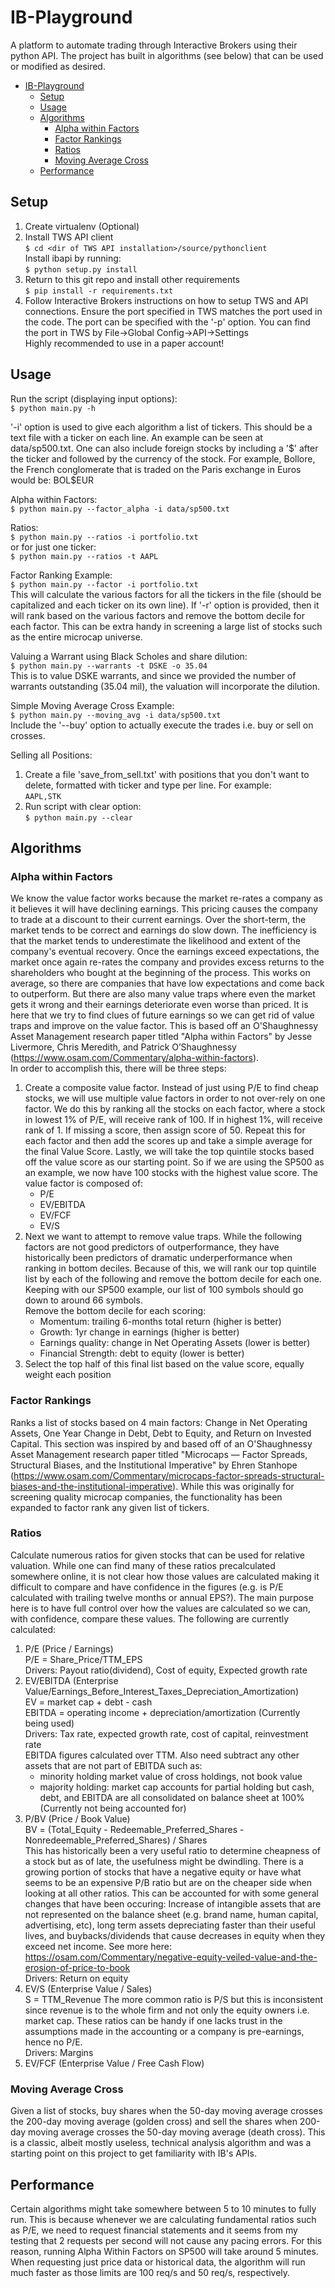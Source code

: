 # IB-Playground
A platform to automate trading through Interactive Brokers using their python API. The project has built in algorithms (see below) that can be used or modified as desired.

- [IB-Playground](#ib-playground)
  - [Setup](#setup)
  - [Usage](#usage)
  - [Algorithms](#algorithms)
    - [Alpha within Factors](#alpha-within-factors)
    - [Factor Rankings](#factor-rankings)
    - [Ratios](#ratios)
    - [Moving Average Cross](#moving-average-cross)
  - [Performance](#performance)


## Setup
1. Create virtualenv (Optional)
2. Install TWS API client  
`$ cd <dir of TWS API installation>/source/pythonclient`  
Install ibapi by running:  
`$ python setup.py install`
3. Return to this git repo and install other requirements  
`$ pip install -r requirements.txt`
4. Follow Interactive Brokers instructions on how to setup TWS and API connections. Ensure the port specified in TWS matches the port used in the code. The port can be specified with the '-p' option.
You can find the port in TWS by File->Global Config->API->Settings  
Highly recommended to use in a paper account!  

## Usage
Run the script (displaying input options):  
`$ python main.py -h`  

'-i' option is used to give each algorithm a list of tickers. This should be a text file with a ticker on each line. An example can be seen at data/sp500.txt. One can also include foreign stocks by including a '\$' after the ticker and followed by the currency of the stock. For example, Bollore, the French conglomerate that is traded on the Paris exchange in Euros would be: BOL$EUR  

Alpha within Factors:  
`$ python main.py --factor_alpha -i data/sp500.txt`  

Ratios:  
`$ python main.py --ratios -i portfolio.txt`  
or for just one ticker:  
`$ python main.py --ratios -t AAPL` 

Factor Ranking Example:  
`$ python main.py --factor -i portfolio.txt`  
This will calculate the various factors for all the tickers in the file (should be capitalized and each ticker on its own line). If '-r' option is provided, then it will rank based on the various factors and remove the bottom decile for each factor. This can be extra handy in screening a large list of stocks such as the entire microcap universe.

Valuing a Warrant using Black Scholes and share dilution:  
`$ python main.py --warrants -t DSKE -o 35.04`  
This is to value DSKE warrants, and since we provided the number of warrants outstanding (35.04 mil), the valuation will incorporate the dilution.  

Simple Moving Average Cross Example:  
`$ python main.py --moving_avg -i data/sp500.txt`  
Include the '--buy' option to actually execute the trades i.e. buy or sell on crosses.

Selling all Positions:
1. Create a file 'save_from_sell.txt' with positions that you don't want to delete, formatted with ticker and type per line. For example:  
`AAPL,STK`  
2. Run script with clear option:  
`$ python main.py --clear`


## Algorithms
### Alpha within Factors
We know the value factor works because the market re-rates a company as it believes it will have declining earnings. This pricing causes the company to trade at a discount to their current earnings. Over the short-term, the market tends to be correct and earnings do slow down. The inefficiency is that the market tends to underestimate the likelihood and extent of the company's eventual recovery. Once the earnings exceed expectations, the market once again re-rates the company and provides excess returns to the shareholders who bought at the beginning of the process. This works on average, so there are companies that have low expectations and come back to outperform. But there are also many value traps where even the market gets it wrong and their earnings deteriorate even worse than priced. It is here
that we try to find clues of future earnings so we can get rid of value traps and improve on the value factor. This is based off an O'Shaughnessy Asset Management research paper titled "Alpha within Factors" by Jesse Livermore, Chris Meredith, and Patrick O’Shaughnessy
(https://www.osam.com/Commentary/alpha-within-factors).  
In order to accomplish this, there will be three steps:  
1) Create a composite value factor. Instead of just using P/E to find cheap stocks, we will use multiple value factors in order to not over-rely on one factor. We do this by ranking all the stocks on each factor, where a stock in lowest 1% of P/E, will receive rank of 100. If in highest 1%, will receive rank of 1. If missing a score, then assign score of 50. Repeat this for each factor and then add the scores up and take a simple average for the final Value Score. Lastly, we will take the top quintile stocks based off the value score as our starting point. So if we are using the SP500 as an example, we now have 100 stocks with the highest value score. The value factor is composed of:  
     - P/E
     - EV/EBITDA
     - EV/FCF 
     - EV/S  
2) Next we want to attempt to remove value traps. While the following factors are not good predictors of outperformance, they have historically been predictors of dramatic underperformance when ranking in bottom deciles. Because of this, we will rank our top quintile list by each of the following and remove the bottom decile for each one. Keeping with our SP500 example, our list of 100 symbols should go down to around 66 symbols.  
Remove the bottom decile for each scoring:
     - Momentum: trailing 6-months total return (higher is better)
     - Growth: 1yr change in earnings (higher is better)
     - Earnings quality: change in Net Operating Assets (lower is better)
     - Financial Strength: debt to equity (lower is better)
3) Select the top half of this final list based on the value score, equally weight each position


### Factor Rankings  
Ranks a list of stocks based on 4 main factors: Change in Net Operating Assets, One Year Change in Debt, Debt to Equity, and Return on Invested Capital. This section was inspired by and based off of an O'Shaughnessy Asset Management research paper titled "Microcaps — Factor Spreads, Structural Biases, and the Institutional Imperative" by Ehren Stanhope (https://www.osam.com/Commentary/microcaps-factor-spreads-structural-biases-and-the-institutional-imperative). While this was originally for screening quality microcap companies, the functionality has been expanded to factor rank any given list of tickers. 

### Ratios
Calculate numerous ratios for given stocks that can be used for relative valuation. While one can find many of these ratios precalculated somewhere online, it is not clear how those values are calculated making it difficult to compare and have confidence in the figures (e.g. is P/E calculated with trailing twelve months or annual EPS?). The main purpose here is to have full control over how the values are calculated so we can, with confidence, compare these values. The following are currently calculated:  
1. P/E (Price / Earnings)  
     P/E = Share_Price/TTM_EPS  
   Drivers: Payout ratio(dividend), Cost of equity, Expected growth rate  
2. EV/EBITDA (Enterprise Value/Earnings_Before_Interest_Taxes_Depreciation_Amortization)  
     EV = market cap + debt - cash  
     EBITDA = operating income + depreciation/amortization (Currently being used)  
     Drivers: Tax rate, expected growth rate, cost of capital, reinvestment rate  
   EBITDA figures calculated over TTM. Also need subtract any other assets that are not part of EBITDA such as:  
     - minority holding market value of cross holdings, not book value  
     - majority holding: market cap accounts for partial holding but cash, debt, and EBITDA are all   consolidated on balance sheet at 100% (Currently not being accounted for)  
3. P/BV (Price / Book Value)  
   BV = (Total_Equity - Redeemable_Preferred_Shares - Nonredeemable_Preferred_Shares) / Shares  
   This has historically been a very useful ratio to determine cheapness of a stock but as of late, the usefulness might be dwindling. There is a growing portion of stocks that have a negative equity or have what seems to be an expensive P/B ratio but are on the cheaper side when looking at all other ratios. This can be accounted for with some general changes that have been occuring: Increase of intangible assets that are not represented on the balance sheet (e.g. brand name, human capital, advertising, etc), long term assets depreciating faster than their useful lives, and buybacks/dividends that cause decreases in equity when they exceed net income. See more here: https://osam.com/Commentary/negative-equity-veiled-value-and-the-erosion-of-price-to-book   
   Drivers: Return on equity  
4. EV/S (Enterprise Value / Sales)  
   S = TTM_Revenue
   The more common ratio is P/S but this is inconsistent since revenue is to the whole firm and not only the equity owners i.e. market cap. These ratios can be handy if one lacks trust in the assumptions made in the accounting or a company is pre-earnings, hence no P/E.  
   Drivers: Margins
5. EV/FCF (Enterprise Value / Free Cash Flow)

### Moving Average Cross
Given a list of stocks, buy shares when the 50-day moving average crosses the 200-day moving average (golden cross) and sell the shares when 200-day moving average crosses the 50-day moving average (death cross). This is a classic, albeit mostly useless, technical analysis algorithm and was a starting point on this project to get familiarity with IB's APIs.


## Performance
Certain algorithms might take somewhere between 5 to 10 minutes to fully run. This is because whenever we are calculating fundamental ratios such as P/E, we need to request financial statements and it seems from my testing that 2 requests per second will not cause any pacing errors. For this reason, running Alpha Within Factors on SP500 will take around 5 minutes. When requesting just price data or historical data, the algorithm will run much faster as those limits are 100 req/s and 50 req/s, respectively.